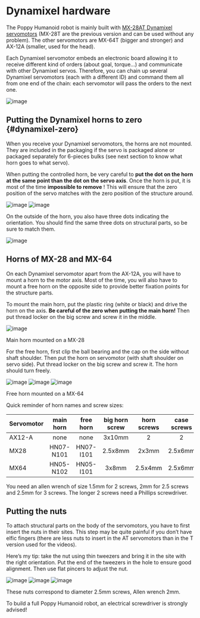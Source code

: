 # Dynamixel hardware

The Poppy Humanoid robot is mainly built with [MX-28AT Dynamixel
servomotors](http://www.generationrobots.com/en/401858-servomotor-dynamixel-mx-28at.html)
(MX-28T are the previous version and can be used without any problem).
The other servomotors are MX-64T (bigger and stronger) and AX-12A
(smaller, used for the head).

Each Dynamixel servomotor embeds an electronic board allowing it to
receive different kind of orders (about goal, torque...) and communicate
with other Dynamixel servos. Therefore, you can chain up several
Dynamixel servomotors (each with a different ID) and command them all
from one end of the chain: each servomotor will pass the orders to the
next one.

![image](img/daisy_link.JPG)

## Putting the Dynamixel horns to zero {#dynamixel-zero}

When you receive your Dynamixel servomotors, the horns are not mounted.
They are included in the packaging if the servo is packaged alone or
packaged separately for 6-pieces bulks (see next section to know what
horn goes to what servo).

When putting the controlled horn, be very careful to **put the dot on
the horn at the same point than the dot on the servo axis**. Once the
horn is put, it is most of the time **impossible to remove** ! This will
ensure that the zero position of the servo matches with the zero
position of the structure around.

![image](img/zero.JPG) ![image](img/zero2.JPG)

On the outside of the horn, you also have three dots indicating the
orientation. You should find the same three dots on structural parts, so
be sure to match them.

![image](img/zero3.JPG)

## Horns of MX-28 and MX-64

On each Dynamixel servomotor apart from the AX-12A, you will have to
mount a horn to the motor axis. Most of the time, you will also have to
mount a free horn on the opposite side to provide better fixation points
for the structure parts.

To mount the main horn, put the plastic ring (white or black) and drive
the horn on the axis. **Be careful of the zero when putting the main
horn!** Then put thread locker on the big screw and screw it in the
middle.

![image](img/MX28N.JPG)

Main horn mounted on a MX-28

For the free horn, first clip the ball bearing and the cap on the side
without shaft shoulder. Then put the horn on servomotor (with shaft
shoulder on servo side). Put thread locker on the big screw and screw
it. The horn should turn freely.

![image](img/MX64I1.JPG) ![image](img/MX64I2.JPG) ![image](img/MX64I3.JPG)

Free horn mounted on a MX-64

Quick reminder of horn names and screw sizes:


| Servomotor | main horn | free horn | big horn screw | horn screws | case screws|
|------------| :-----------: | :-----------: | :----------------:| :-------------: | :-------------:|
|AX12-A |      none |       none      |    3x10mm |           2      |       2
|  MX28   |   HN07-N101 |  HN07-I101   |   2.5x8mm  |        2x3mm    |    2.5x6mm
|  MX64    |  HN05-N102  | HN05-I101  |     3x8mm  |        2.5x4mm   |    2.5x6mm |


You need an allen wrench of size 1.5mm for 2 screws, 2mm for 2.5 screws
and 2.5mm for 3 screws. The longer 2 screws need a Phillips screwdriver.

## Putting the nuts

To attach structural parts on the body of the servomotors, you have to
first insert the nuts in their sites. This step may be quite painful if
you don’t have elfic fingers (there are less nuts to insert in the AT
servomotors than in the T version used for the videos).

Here’s my tip: take the nut using thin tweezers and bring it in the site
with the right orientation. Put the end of the tweezers in the hole to
ensure good alignment. Then use flat pincers to adjust the nut.

![image](img/nuts1.JPG) ![image](img/nuts2.JPG) ![image](img/nuts3.JPG)

These nuts correspond to diameter 2.5mm screws, Allen wrench 2mm.

To build a full Poppy Humanoid robot, an electrical screwdriver is
strongly advised!

